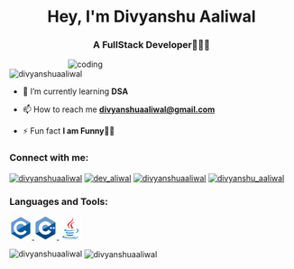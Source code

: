 <h1 align="center">Hey, I'm Divyanshu Aaliwal</h1>
<h3 align="center">A FullStack Developer👨🏻‍💻 </h3>

<img align="right" alt="coding" width="400" src="https://user-images.githubusercontent.com/127251155/224327101-cd18a91a-3523-45ca-bc8f-0aa90d690a82.png">

<p align="left"> <img src="https://komarev.com/ghpvc/?username=divyanshuaaliwal&label=Profile%20views&color=0e75b6&style=flat" alt="divyanshuaaliwal" /> </p>

- 🌱 I’m currently learning **DSA**

- 📫 How to reach me **divyanshuaaliwal@gmail.com**

- ⚡ Fun fact **I am Funny✌🏻**

<h3 align="left">Connect with me:</h3>
<p align="left">
<a href="https://linkedin.com/in/divyanshuaaliwal" target="blank"><img align="center" src="https://raw.githubusercontent.com/rahuldkjain/github-profile-readme-generator/master/src/images/icons/Social/linked-in-alt.svg" alt="divyanshuaaliwal" height="30" width="40" /></a>
<a href="https://instagram.com/dev_aaliwal" target="blank"><img align="center" src="https://raw.githubusercontent.com/rahuldkjain/github-profile-readme-generator/master/src/images/icons/Social/instagram.svg" alt="dev_aliwal" height="30" width="40" /></a>
<a href="https://www.leetcode.com/divyanshuaaliwal" target="blank"><img align="center" src="https://raw.githubusercontent.com/rahuldkjain/github-profile-readme-generator/master/src/images/icons/Social/leet-code.svg" alt="divyanshuaaliwal" height="30" width="40" /></a>
<a href="https://auth.geeksforgeeks.org/user/divyanshu_aaliwal" target="blank"><img align="center" src="https://raw.githubusercontent.com/rahuldkjain/github-profile-readme-generator/master/src/images/icons/Social/geeks-for-geeks.svg" alt="divyanshu_aaliwal" height="30" width="40" /></a>
</p>

<h3 align="left">Languages and Tools:</h3>
<p align="left"> <a href="https://www.cprogramming.com/" target="_blank" rel="noreferrer"> <img src="https://raw.githubusercontent.com/devicons/devicon/master/icons/c/c-original.svg" alt="c" width="40" height="40"/> </a> <a href="https://www.w3schools.com/cpp/" target="_blank" rel="noreferrer"> <img src="https://raw.githubusercontent.com/devicons/devicon/master/icons/cplusplus/cplusplus-original.svg" alt="cplusplus" width="40" height="40"/> </a> <a href="https://www.java.com" target="_blank" rel="noreferrer"> <img src="https://raw.githubusercontent.com/devicons/devicon/master/icons/java/java-original.svg" alt="java" width="40" height="40"/> </a> </p>

<p><img align="left" src="https://github-readme-stats.vercel.app/api/top-langs?username=divyanshuaaliwal&show_icons=true&locale=en&layout=compact" alt="divyanshuaaliwal" /></p>

<p>&nbsp;<img align="center" src="https://github-readme-stats.vercel.app/api?username=divyanshuaaliwal&show_icons=true&locale=en" alt="divyanshuaaliwal" /></p>
